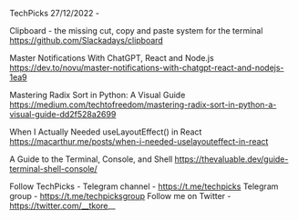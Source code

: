 TechPicks 27/12/2022 -

Clipboard - the missing cut, copy and paste system for the terminal
https://github.com/Slackadays/clipboard

Master Notifications With ChatGPT, React and Node.js
https://dev.to/novu/master-notifications-with-chatgpt-react-and-nodejs-1ea9

Mastering Radix Sort in Python: A Visual Guide
https://medium.com/techtofreedom/mastering-radix-sort-in-python-a-visual-guide-dd2f528a2699

When I Actually Needed useLayoutEffect() in React
https://macarthur.me/posts/when-i-needed-uselayouteffect-in-react

A Guide to the Terminal, Console, and Shell
https://thevaluable.dev/guide-terminal-shell-console/

Follow TechPicks -
Telegram channel - https://t.me/techpicks
Telegram group - https://t.me/techpicksgroup
Follow me on Twitter - https://twitter.com/__tkore__